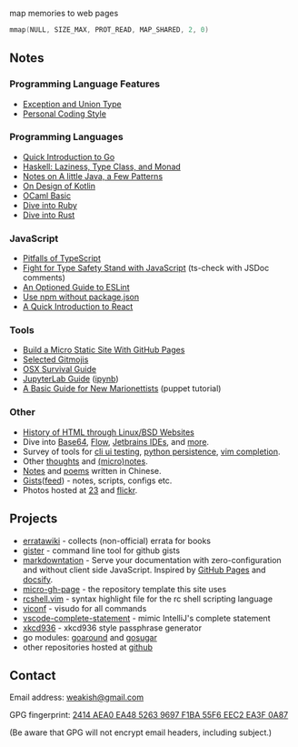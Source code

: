 map memories to web pages

```c
mmap(NULL, SIZE_MAX, PROT_READ, MAP_SHARED, 2, 0)
```

## Notes

### Programming Language Features

- [Exception and Union Type](dive-into/exceptions/)
- [Personal Coding Style](coding-style/)

### Programming Languages

- [Quick Introduction to Go](dive-into/go/)
- [Haskell: Laziness, Type Class, and Monad](dive-into/haskell/)
- [Notes on A little Java, a Few Patterns](java/a-little/)
- [On Design of Kotlin](dive-into/kotlin/)
- [OCaml Basic](dive-into/ocaml/)
- [Dive into Ruby](dive-into/ruby/)
- [Dive into Rust](dive-into/rust/)

### JavaScript

- [Pitfalls of TypeScript](dive-into/typescript/)
- [Fight for Type Safety Stand with JavaScript](dive-into/ts-check/) (ts-check with JSDoc comments)
- [An Optioned Guide to ESLint](dive-into/eslint/)
- [Use npm without package.json](dive-into/npm/)
- [A Quick Introduction to React](dive-into/react/)

### Tools

- [Build a Micro Static Site With GitHub Pages](dive-into/gh-pages/)
- [Selected Gitmojis](dive-into/gitmoji)
- [OSX Survival Guide](dive-into/osx/)
- [JupyterLab Guide](dive-into/jupyter-lab/) ([ipynb](https://github.com/weakish/weakish.github.com/blob/master/dive-into/jupyter-lab.ipynb))
- [A Basic Guide for New Marionettists](dive-into/puppet/) (puppet tutorial)

### Other

- [History of HTML through Linux/BSD Websites](web/html-history/)
- Dive into [Base64](dive-into/base64/), [Flow](dive-into/flow/), [Jetbrains IDEs](dive-into/jetbrains/), and [more](dive-into/more/).
- Survey of tools for [cli ui testing](cli/test/), [python persistence](python/persistence/), [vim completion](vim/completion/).
- Other [thoughts](thoughts/) and [(micro)notes](log/).
- [Notes](dapi/) and [poems](poems/) written in Chinese.
- [Gists][]([feed][gist-feed]) - notes, scripts, configs etc.
- Photos hosted at [23][] and [flickr][].

[gists]: https://gist.github.com/weakish
[gist-feed]: https://gist.github.com/weakish.atom

[23]: http://www.23hq.com/weakish/album/list
[flickr]: https://www.flickr.com/photos/weakish/sets/

## Projects

* [erratawiki][] - collects (non-official) errata for books
* [gister][] - command line tool for github gists
* [markdowntation][] - Serve your documentation with zero-configuration and without client side JavaScript. Inspired by [GitHub Pages] and [docsify].
* [micro-gh-page][] - the repository template this site uses
* [rcshell.vim][] - syntax highlight file for the rc shell scripting language
* [viconf][] - visudo for all commands
* [vscode-complete-statement] - mimic IntelliJ's complete statement
* [xkcd936][] - xkcd936 style passphrase generator
* go modules: [goaround][] and [gosugar][]
* other repositories hosted at [github][]

[erratawiki]: https://github.com/weakish/errata/wiki
[gister]: https://mmap.page/gister
[Markdowntation]: https://github.com/weakish/js#markdowntation
[micro-gh-page]: https://mmap.page/micro-gh-page
[rcshell.vim]: http://www.vim.org/scripts/script.php?script_id=2880
[viconf]: https://mmap.page/viconf
[vscode-complete-statement]: https://mmap.page/vscode-complete-statement/
[xkcd936]: https://mmap.page/xkcd936
[goaround]: https://github.com/weakish/goaround
[gosugar]: https://github.com/weakish/gosugar
[github]: https://github.com/weakish/

[GitHub Pages]: https://pages.github.com/
[docsify]: https://docsify.js.org/

## Contact

Email address: <weakish@gmail.com>

GPG fingerprint: [2414 AEA0 EA48 5263 9697  F1BA 55F6 EEC2 EA3F 0A87][gpg]

(Be aware that GPG will not encrypt email headers, including subject.)

[gpg]: https://savannah.nongnu.org/people/viewgpg.php?user_id=65699
